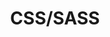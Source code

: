 ---
title: "CSS/SASS"
level: 3
category: "programming-language"
lastUsed: "Recently"
relatedUsage:
  - "Front-end development"
  - "Flexbox"
  - "Media queries for responsive design"
projects:
  - title: "Brazos Portal (2.0)"
    uri: bp3-brazos-portal-2
---
